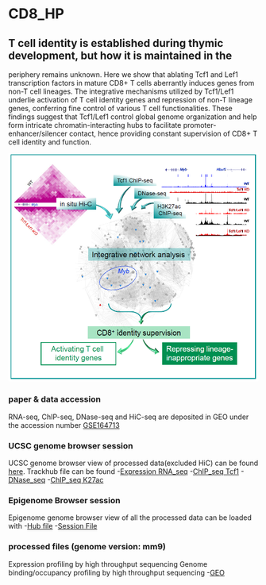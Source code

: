 # CD8_HP
## T cell identity is established during thymic development, but how it is maintained in the
periphery remains unknown. Here we show that ablating Tcf1 and Lef1 transcription factors in
mature CD8+ T cells aberrantly induces genes from non-T cell lineages. The integrative mechanisms utilized by Tcf1/Lef1 underlie activation of T cell
identity genes and repression of non-T lineage genes, conferring fine control of various T cell
functionalities. These findings suggest that Tcf1/Lef1 control global genome organization and
help form intricate chromatin-interacting hubs to facilitate promoter-enhancer/silencer contact,
hence providing constant supervision of CD8+ T cell identity and function.

![GitHub Logo](CD8_HP.PNG)
### paper & data accession
RNA-seq, ChIP-seq, DNase-seq and HiC-seq are deposited in GEO under the accession number [GSE164713](https://www.ncbi.nlm.nih.gov/geo/query/acc.cgi?acc=GSE164713)
### UCSC genome browser session
UCSC genome browser view of processed data(excluded HiC) can be found [here](https://genome.ucsc.edu/s/lux563624348/CD8%2DHP).
Trackhub file can be found 
-[Expression RNA_seq](https://xianglilab.s3.amazonaws.com/tracks_hub/Haihui/CD8-HP/mm9/trackDb.txt)
-[ChIP_seq Tcf1](https://xianglilab.s3.amazonaws.com/tracks_hub/Haihui/CD8-HP-ChIP_seq_Macs2/mm9/trackDb.txt)
-[DNase_seq](https://xianglilab.s3.amazonaws.com/tracks_hub/Haihui/CD8-HP-DNaseseq/mm9/trackDb.txt)
-[ChIP_seq K27ac](https://xianglilab.s3.amazonaws.com/tracks_hub/Haihui/CD8-HP-K27ac/mm9/trackDb.txt)

### Epigenome Browser session
Epigenome genome browser view of all the processed data can be loaded with
-[Hub file](https://github.com/lux563624348/Bioinformatics/blob/master/Archive/Paper_Summary/Haihui/eg-hub-CD8-HP.json)
-[Session File](https://github.com/lux563624348/Bioinformatics/blob/master/Archive/Paper_Summary/Haihui/CD8-HP-pooled_HiC_version.json)


### processed files (genome version: mm9)
Expression profiling by high throughput sequencing
Genome binding/occupancy profiling by high throughput sequencing
-[GEO](https://www.ncbi.nlm.nih.gov/geo/query/acc.cgi?acc=GSE164713)<br />
